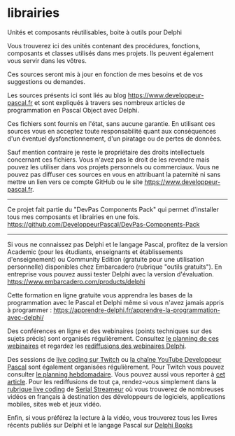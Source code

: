 # librairies
Unités et composants réutilisables, boite à outils pour Delphi

Vous trouverez ici des unités contenant des procédures, fonctions, composants et classes utilisés dans mes projets. Ils peuvent également vous servir dans les vôtres.

Ces sources seront mis à jour en fonction de mes besoins et de vos suggestions ou demandes.

Les sources présents ici sont liés au blog https://www.developpeur-pascal.fr et sont expliqués à travers ses nombreux articles de programmation en Pascal Object avec Delphi.

Ces fichiers sont fournis en l'état, sans aucune garantie.
En utilisant ces sources vous en acceptez toute responsabilité quant aux conséquences d'un éventuel dysfonctionnement, d'un piratage ou de pertes de données.

Sauf mention contraire je reste le propriétaire des droits intellectuels concernant ces fichiers.
Vous n'avez pas le droit de les revendre mais pouvez les utiliser dans vos projets personnels ou commerciaux.
Vous ne pouvez pas diffuser ces sources en vous en attribuant la paternité ni sans mettre un lien vers ce compte GitHub ou le site https://www.developpeur-pascal.fr.

-----

Ce projet fait partie du "DevPas Components Pack" qui permet d'installer tous mes composants et librairies en une fois.
https://github.com/DeveloppeurPascal/DevPas-Components-Pack

-----

Si vous ne connaissez pas Delphi et le langage Pascal, profitez de la version Academic (pour les étudiants, enseignants et établissements d'enseignement) ou Community Edition (gratuite pour une utilisation personnelle) disponibles chez Embarcadero (rubrique "outils gratuits").
En entreprise vous pouvez aussi tester Delphi avec la version d'évaluation.
https://www.embarcadero.com/products/delphi

Cette formation en ligne gratuite vous apprendra les bases de la programmation avec le Pascal et Delphi même si vous n'avez jamais appris à programmer :
https://apprendre-delphi.fr/apprendre-la-programmation-avec-delphi/

Des conférences en ligne et des webinaires (points techniques sur des sujets précis) sont organisés régulièrement. Consultez [le planning de ces webinaires](https://developpeur-pascal.fr/p/_6007-webinaires.html) et regardez les [rediffusions des webinaires Delphi](https://serialstreameur.fr/webinaires-delphi.php).

Des sessions de [live coding sur Twitch](https://www.twitch.tv/patrickpremartin) ou [la chaîne YouTube Developpeur Pascal](https://www.youtube.com/channel/UCk_LmkBB90jdEdmfF77W6qQ) sont également organisées régulièrement. Pour Twitch vous pouvez consulter [le planning hebdomadaire](https://www.twitch.tv/patrickpremartin/schedule). Vous pouvez aussi vous reporter à [cet article](https://developpeur-pascal.fr/p/_600e-livestreams-de-codage-en-direct-avec-delphi.html). Pour les rediffusions de tout ça, rendez-vous simplement dans la [rubrique live coding](https://serialstreameur.fr/live-coding.php) de [Serial Streameur](https://serialstreameur.fr/) où vous trouverez de nombreuses vidéos en français à destination des développeurs de logiciels, applications mobiles, sites web et jeux vidéo.

Enfin, si vous préférez la lecture à la vidéo, vous trouverez tous les livres récents publiés sur Delphi et le langage Pascal sur [Delphi Books](https://delphi-books.com)
